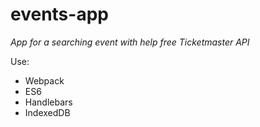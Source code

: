 # events-app

*App for a searching event with help free Ticketmaster API*

Use:
- Webpack
- ES6
- Handlebars
- IndexedDB
